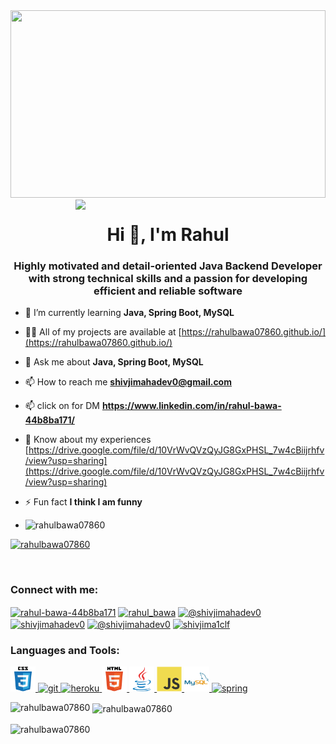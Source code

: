 <img  width="100%" height="300px" src="https://encrypted-tbn0.gstatic.com/images?q=tbn:ANd9GcTWTCMRBL1VcUm9oO5YsVpDH8fCoAOt0iTZMg&usqp=CAU"  />
<img  align="right" width="400"  src="https://i.giphy.com/media/xT9IgzoKnwFNmISR8I/200.webp"  />

<h1 align="center">Hi 👋, I'm Rahul</h1>
<h3 align="center">Highly motivated and detail-oriented Java Backend Developer with strong technical skills and a passion for developing efficient and reliable software</h3>



- 🌱 I’m currently learning **Java, Spring Boot, MySQL**
- 👨‍💻 All of my projects are available at [https://rahulbawa07860.github.io/](https://rahulbawa07860.github.io/)

- 💬 Ask me about **Java, Spring Boot, MySQL**

- 📫 How to reach me **shivjimahadev0@gmail.com**
- 📫 click on for DM **https://www.linkedin.com/in/rahul-bawa-44b8ba171/**

- 📄 Know about my experiences [https://drive.google.com/file/d/10VrWvQVzQyJG8GxPHSL_7w4cBiijrhfv/view?usp=sharing](https://drive.google.com/file/d/10VrWvQVzQyJG8GxPHSL_7w4cBiijrhfv/view?usp=sharing)

- ⚡ Fun fact **I think I am funny**
- <p align="left"> <img src="https://komarev.com/ghpvc/?username=rahulbawa07860&label=Profile%20views&color=0e75b6&style=flat" alt="rahulbawa07860" /> </p>

<p align="left"> <a href="https://github.com/ryo-ma/github-profile-trophy"><img src="https://github-profile-trophy.vercel.app/?username=rahulbawa07860" alt="rahulbawa07860" /></a> </p>

<p align="left"> <a href="https://twitter.com/" target="blank"><img src="https://img.shields.io/twitter/follow/?logo=twitter&style=for-the-badge" alt="" /></a> </p>

<h3 align="left">Connect with me:</h3>
<p align="left">
<a href="https://linkedin.com/in/rahul-bawa-44b8ba171" target="blank"><img align="center" src="https://raw.githubusercontent.com/rahuldkjain/github-profile-readme-generator/master/src/images/icons/Social/linked-in-alt.svg" alt="rahul-bawa-44b8ba171" height="30" width="40" /></a>
<a href="https://www.codechef.com/users/rahul_bawa" target="blank"><img align="center" src="https://cdn.jsdelivr.net/npm/simple-icons@3.1.0/icons/codechef.svg" alt="rahul_bawa" height="30" width="40" /></a>
<a href="https://www.hackerrank.com/@shivjimahadev0" target="blank"><img align="center" src="https://raw.githubusercontent.com/rahuldkjain/github-profile-readme-generator/master/src/images/icons/Social/hackerrank.svg" alt="@shivjimahadev0" height="30" width="40" /></a>
<a href="https://www.leetcode.com/shivjimahadev0" target="blank"><img align="center" src="https://raw.githubusercontent.com/rahuldkjain/github-profile-readme-generator/master/src/images/icons/Social/leet-code.svg" alt="shivjimahadev0" height="30" width="40" /></a>
<a href="https://www.hackerearth.com/@shivjimahadev0" target="blank"><img align="center" src="https://raw.githubusercontent.com/rahuldkjain/github-profile-readme-generator/master/src/images/icons/Social/hackerearth.svg" alt="@shivjimahadev0" height="30" width="40" /></a>
<a href="https://auth.geeksforgeeks.org/user/shivjima1clf" target="blank"><img align="center" src="https://raw.githubusercontent.com/rahuldkjain/github-profile-readme-generator/master/src/images/icons/Social/geeks-for-geeks.svg" alt="shivjima1clf" height="30" width="40" /></a>
</p>

<h3 align="left">Languages and Tools:</h3>
<p align="left"> <a href="https://www.w3schools.com/css/" target="_blank" rel="noreferrer"> <img src="https://raw.githubusercontent.com/devicons/devicon/master/icons/css3/css3-original-wordmark.svg" alt="css3" width="40" height="40"/> </a> <a href="https://git-scm.com/" target="_blank" rel="noreferrer"> <img src="https://www.vectorlogo.zone/logos/git-scm/git-scm-icon.svg" alt="git" width="40" height="40"/> </a> <a href="https://heroku.com" target="_blank" rel="noreferrer"> <img src="https://www.vectorlogo.zone/logos/heroku/heroku-icon.svg" alt="heroku" width="40" height="40"/> </a> <a href="https://www.w3.org/html/" target="_blank" rel="noreferrer"> <img src="https://raw.githubusercontent.com/devicons/devicon/master/icons/html5/html5-original-wordmark.svg" alt="html5" width="40" height="40"/> </a> <a href="https://www.java.com" target="_blank" rel="noreferrer"> <img src="https://raw.githubusercontent.com/devicons/devicon/master/icons/java/java-original.svg" alt="java" width="40" height="40"/> </a> <a href="https://developer.mozilla.org/en-US/docs/Web/JavaScript" target="_blank" rel="noreferrer"> <img src="https://raw.githubusercontent.com/devicons/devicon/master/icons/javascript/javascript-original.svg" alt="javascript" width="40" height="40"/> </a> <a href="https://www.mysql.com/" target="_blank" rel="noreferrer"> <img src="https://raw.githubusercontent.com/devicons/devicon/master/icons/mysql/mysql-original-wordmark.svg" alt="mysql" width="40" height="40"/> </a> <a href="https://spring.io/" target="_blank" rel="noreferrer"> <img src="https://www.vectorlogo.zone/logos/springio/springio-icon.svg" alt="spring" width="40" height="40"/> </a> </p>

<p><img align="left" src="https://github-readme-stats.vercel.app/api/top-langs?username=rahulbawa07860&show_icons=true&locale=en&layout=compact" alt="rahulbawa07860" /></p>

<p>&nbsp;<img align="center" src="https://github-readme-stats.vercel.app/api?username=rahulbawa07860&show_icons=true&locale=en" alt="rahulbawa07860" /></p>

<p><img align="center" src="https://github-readme-streak-stats.herokuapp.com/?user=rahulbawa07860&" alt="rahulbawa07860" /></p>
